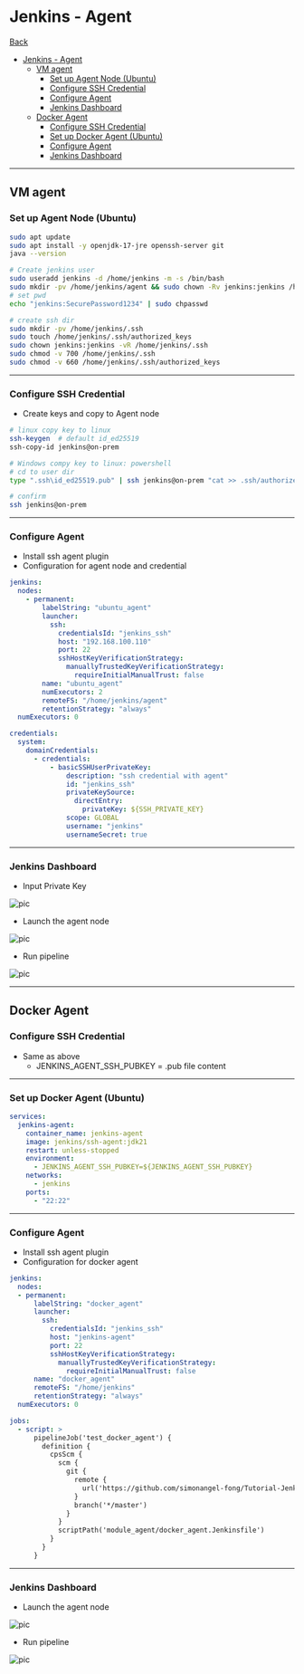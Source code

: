 # Jenkins - Agent

[Back](../README.md)

- [Jenkins - Agent](#jenkins---agent)
  - [VM agent](#vm-agent)
    - [Set up Agent Node (Ubuntu)](#set-up-agent-node-ubuntu)
    - [Configure SSH Credential](#configure-ssh-credential)
    - [Configure Agent](#configure-agent)
    - [Jenkins Dashboard](#jenkins-dashboard)
  - [Docker Agent](#docker-agent)
    - [Configure SSH Credential](#configure-ssh-credential-1)
    - [Set up Docker Agent (Ubuntu)](#set-up-docker-agent-ubuntu)
    - [Configure Agent](#configure-agent-1)
    - [Jenkins Dashboard](#jenkins-dashboard-1)

---

## VM agent

### Set up Agent Node (Ubuntu)

```sh
sudo apt update
sudo apt install -y openjdk-17-jre openssh-server git
java --version

# Create jenkins user
sudo useradd jenkins -d /home/jenkins -m -s /bin/bash
sudo mkdir -pv /home/jenkins/agent && sudo chown -Rv jenkins:jenkins /home/jenkins
# set pwd
echo "jenkins:SecurePassword1234" | sudo chpasswd

# create ssh dir
sudo mkdir -pv /home/jenkins/.ssh
sudo touch /home/jenkins/.ssh/authorized_keys
sudo chown jenkins:jenkins -vR /home/jenkins/.ssh
sudo chmod -v 700 /home/jenkins/.ssh
sudo chmod -v 660 /home/jenkins/.ssh/authorized_keys
```

---

### Configure SSH Credential

- Create keys and copy to Agent node

```sh
# linux copy key to linux
ssh-keygen  # default id_ed25519
ssh-copy-id jenkins@on-prem

# Windows compy key to linux: powershell
# cd to user dir
type ".ssh\id_ed25519.pub" | ssh jenkins@on-prem "cat >> .ssh/authorized_keys"

# confirm
ssh jenkins@on-prem
```

---

### Configure Agent

- Install ssh agent plugin
- Configuration for agent node and credential

```yaml
jenkins:
  nodes:
    - permanent:
        labelString: "ubuntu_agent"
        launcher:
          ssh:
            credentialsId: "jenkins_ssh"
            host: "192.168.100.110"
            port: 22
            sshHostKeyVerificationStrategy:
              manuallyTrustedKeyVerificationStrategy:
                requireInitialManualTrust: false
        name: "ubuntu_agent"
        numExecutors: 2
        remoteFS: "/home/jenkins/agent"
        retentionStrategy: "always"
  numExecutors: 0

credentials:
  system:
    domainCredentials:
      - credentials:
          - basicSSHUserPrivateKey:
              description: "ssh credential with agent"
              id: "jenkins_ssh"
              privateKeySource:
                directEntry:
                  privateKey: ${SSH_PRIVATE_KEY}
              scope: GLOBAL
              username: "jenkins"
              usernameSecret: true
```

---

### Jenkins Dashboard

- Input Private Key

![pic](./pic/private_key.png)

- Launch the agent node

![pic](./pic/agen_node.png)

- Run pipeline

![pic](./pic/pipeline.png)

---

## Docker Agent

### Configure SSH Credential

- Same as above
  - JENKINS_AGENT_SSH_PUBKEY = .pub file content

---

### Set up Docker Agent (Ubuntu)

```yaml
services:
  jenkins-agent:
    container_name: jenkins-agent
    image: jenkins/ssh-agent:jdk21
    restart: unless-stopped
    environment:
      - JENKINS_AGENT_SSH_PUBKEY=${JENKINS_AGENT_SSH_PUBKEY}
    networks:
      - jenkins
    ports:
      - "22:22"
```

---

### Configure Agent

- Install ssh agent plugin
- Configuration for docker agent

```yaml
jenkins:
  nodes:
  - permanent:
      labelString: "docker_agent"
      launcher:
        ssh:
          credentialsId: "jenkins_ssh"
          host: "jenkins-agent"
          port: 22
          sshHostKeyVerificationStrategy:
            manuallyTrustedKeyVerificationStrategy:
              requireInitialManualTrust: false
      name: "docker_agent"
      remoteFS: "/home/jenkins"
      retentionStrategy: "always"
  numExecutors: 0

jobs:
  - script: >
      pipelineJob('test_docker_agent') {
        definition {
          cpsScm {
            scm {
              git {
                remote {
                  url('https://github.com/simonangel-fong/Tutorial-Jenkins.git')
                }
                branch('*/master')
              }
            }
            scriptPath('module_agent/docker_agent.Jenkinsfile')
          }
        }
      }
```

---

### Jenkins Dashboard

- Launch the agent node

![pic](./pic/docker_agent.png)


- Run pipeline

![pic](./pic/docker_agent_pipeline.png)
